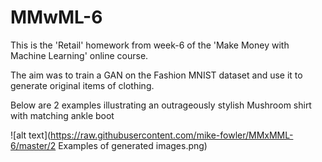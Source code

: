# MMwML-6

This is the 'Retail' homework from week-6 of the 'Make Money with Machine Learning' online course.

The aim was to train a GAN on the Fashion MNIST dataset and use it to generate original items of clothing.

Below are 2 examples illustrating an outrageously stylish Mushroom shirt with matching ankle boot

![alt text](https://raw.githubusercontent.com/mike-fowler/MMxMML-6/master/2 Examples of generated images.png)
